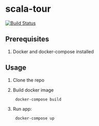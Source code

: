 # scala-tour

[![Build Status](https://travis-ci.com/shilgam/scala-tour.svg?branch=master)](https://travis-ci.com/shilgam/scala-tour)

## Prerequisites

1. Docker and docker-compose installed

## Usage

1. Clone the repo

1. Build docker image

        docker-compose build

1. Run app:

        docker-compose up
